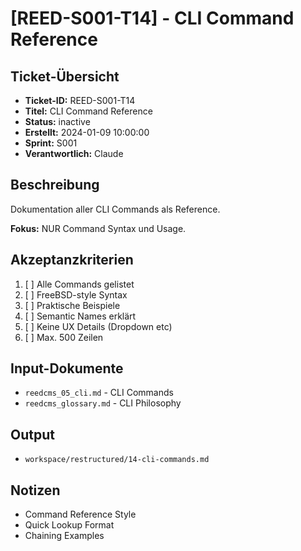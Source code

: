 # [REED-S001-T14] - CLI Command Reference

## Ticket-Übersicht
- **Ticket-ID:** REED-S001-T14
- **Titel:** CLI Command Reference
- **Status:** inactive
- **Erstellt:** 2024-01-09 10:00:00
- **Sprint:** S001
- **Verantwortlich:** Claude

## Beschreibung
Dokumentation aller CLI Commands als Reference.

**Fokus:** NUR Command Syntax und Usage.

## Akzeptanzkriterien
1. [ ] Alle Commands gelistet
2. [ ] FreeBSD-style Syntax
3. [ ] Praktische Beispiele
4. [ ] Semantic Names erklärt
5. [ ] Keine UX Details (Dropdown etc)
6. [ ] Max. 500 Zeilen

## Input-Dokumente
- `reedcms_05_cli.md` - CLI Commands
- `reedcms_glossary.md` - CLI Philosophy

## Output
- `workspace/restructured/14-cli-commands.md`

## Notizen
- Command Reference Style
- Quick Lookup Format
- Chaining Examples